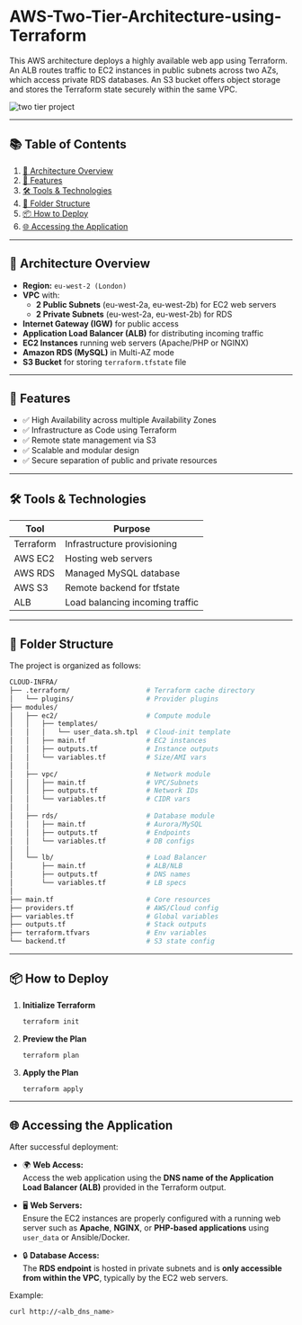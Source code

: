 # AWS-Two-Tier-Architecture-using-Terraform
This AWS architecture deploys a highly available web app using Terraform. An ALB routes traffic to EC2 instances in public subnets across two AZs, which access private RDS databases. An S3 bucket offers object storage and stores the Terraform state securely within the same VPC.

![two tier project](https://github.com/user-attachments/assets/01a035f7-d3f8-4780-870c-50b21085fb9a)

---
## 📚 Table of Contents

1. [📌 Architecture Overview](#-architecture-overview)
2. [🚀 Features](#-features)
3. [🛠️ Tools & Technologies](#️-tools--technologies)
4. [📂 Folder Structure](#-folder-structure)
5. [📦 How to Deploy](#️-how-to-deploy)
6. [🌐 Accessing the Application](#-accessing-the-application)


---
## 📌 Architecture Overview

- **Region:** `eu-west-2 (London)`
- **VPC** with:
  - **2 Public Subnets** (eu-west-2a, eu-west-2b) for EC2 web servers
  - **2 Private Subnets** (eu-west-2a, eu-west-2b) for RDS
- **Internet Gateway (IGW)** for public access
- **Application Load Balancer (ALB)** for distributing incoming traffic
- **EC2 Instances** running web servers (Apache/PHP or NGINX)
- **Amazon RDS (MySQL)** in Multi-AZ mode
- **S3 Bucket** for storing `terraform.tfstate` file

---

## 🚀 Features

- ✅ High Availability across multiple Availability Zones
- ✅ Infrastructure as Code using Terraform
- ✅ Remote state management via S3
- ✅ Scalable and modular design
- ✅ Secure separation of public and private resources

---

## 🛠️ Tools & Technologies

| Tool        | Purpose                        |
|-------------|--------------------------------|
| Terraform   | Infrastructure provisioning    |
| AWS EC2     | Hosting web servers            |
| AWS RDS     | Managed MySQL database         |
| AWS S3      | Remote backend for tfstate     |
| ALB         | Load balancing incoming traffic|

---

## 📂 Folder Structure
The project is organized as follows:
``` bash
CLOUD-INFRA/
├── .terraform/                   # Terraform cache directory
│   └── plugins/                  # Provider plugins
├── modules/
│   ├── ec2/                      # Compute module
│   │   ├── templates/
│   │   │   └── user_data.sh.tpl  # Cloud-init template
│   │   ├── main.tf               # EC2 instances
│   │   ├── outputs.tf            # Instance outputs
│   │   └── variables.tf          # Size/AMI vars
│   │
│   ├── vpc/                      # Network module
│   │   ├── main.tf               # VPC/Subnets
│   │   ├── outputs.tf            # Network IDs
│   │   └── variables.tf          # CIDR vars
│   │
│   ├── rds/                      # Database module
│   │   ├── main.tf               # Aurora/MySQL
│   │   ├── outputs.tf            # Endpoints
│   │   └── variables.tf          # DB configs
│   │
│   └── lb/                       # Load Balancer
│       ├── main.tf               # ALB/NLB
│       ├── outputs.tf            # DNS names
│       └── variables.tf          # LB specs
│
├── main.tf                       # Core resources
├── providers.tf                  # AWS/Cloud config
├── variables.tf                  # Global variables
├── outputs.tf                    # Stack outputs
├── terraform.tfvars              # Env variables
└── backend.tf                    # S3 state config 
```

---

## 📦 How to Deploy

1. **Initialize Terraform**
   ```bash
   terraform init
   ```
2. **Preview the Plan**
   ```bash
   terraform plan
   ```
3. **Apply the Plan**
    ```bash
   terraform apply
   ```
---
## 🌐 Accessing the Application

After successful deployment:

- 🌍 **Web Access:**  
  Access the web application using the **DNS name of the Application Load Balancer (ALB)** provided in the Terraform output.

- 🖥️ **Web Servers:**  
  Ensure the EC2 instances are properly configured with a running web server such as **Apache**, **NGINX**, or **PHP-based applications** using `user_data` or Ansible/Docker.

- 🔒 **Database Access:**  
  The **RDS endpoint** is hosted in private subnets and is **only accessible from within the VPC**, typically by the EC2 web servers.

Example:
```bash
curl http://<alb_dns_name>
```
